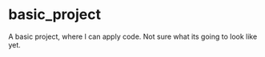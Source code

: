 # basic_project
A basic project, where I can apply code. Not sure what its going to look like yet. 
